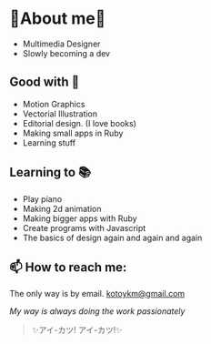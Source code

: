 # 🌸About me🌸

 - Multimedia Designer
 - Slowly becoming a dev

## Good with 🎀
- Motion Graphics
- Vectorial Illustration
- Editorial design. (I love books)
- Making small apps in Ruby
- Learning stuff

## Learning to 📚

- Play piano
- Making 2d animation
- Making bigger apps with Ruby
- Create programs with Javascript
- The basics of design again and again and again

## 📫 How to reach me:
The only way is by email.
kotoykm@gmail.com

*My way is always doing the work passionately*
> ✨アイ-カツ! アイ-カツ!✨
